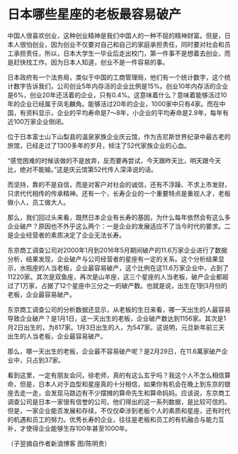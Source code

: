 # 日本哪些星座的老板最容易破产

中国人很喜欢创业，这种创业精神是我们中国人的一种不屈的精神财富。但是，日本人很怕创业，因为创业不仅要对自己和自己的家庭承担责任，同时要对社会和员工承担责任，所以，日本大学生一毕业后走出校门，第一件事不是想着去创业，而是赶快找工作。因为日本人知道，创业不是一件容易的事。 

日本政府有一个法务局，类似于中国的工商管理局，他们有一个统计数字，这个统计数字告诉我们，公司创业5年内存活的企业比例是15%。创业10年内存活的企业是6%，创业20年还活着的企业，只有0.4%。这意味着什么？意味着能够活过10年的企业已经属于凤毛麟角。能够活过20年的企业，1000家中只有4家。而在中国，有资料显示，企业的平均寿命是7～8年，小企业的平均寿命是2.9年，每年有近100万家企业倒闭。 

位于日本富士山下山梨县的温泉家族企业庆云馆，作为吉尼斯世界纪录中最古老的旅馆，已经走过了1300多年的岁月，倾注了52代家族企业的心血。 

“感觉困难的时候该做的不是放弃，反而要再尝试，今天跟昨天比，明天跟今天比，绝对不能输。”这是庆云馆第52代传人深泽说的话。 

而坚持，靠的不是自信，而是对客户对社会的诚信，还有不浮躁、不求上市发财，只求代代相传的传承精神。还有一个，长寿企业的一个重要特点是重视人才，老板做小人，员工做大人。 

那么，我们回过头来看，既然日本企业有长寿的基因，为什么每年依然会有这么多企业破产？原因也不外乎这么两个：一是企业的发展适应不了当今时代的要求。二是企业经营者的素质决定了企业无法长寿。 

东京商工调查公司对2000年1月到2016年5月期间破产的11.6万家企业进行了数据分析，结果发现，企业破产与公司经营者的星座有一定的关系。这个分析结果显示，水瓶座的人当老板，企业最容易破产，这个比例在这11.6万家企业中，占到了11220家。其次是双鱼座，再次是山羊座，这三个星座的人当老板，破产企业都超过了1万家，占据了12个星座中三分之一的破产数。也就是说，出生在1到3月份的老板，企业最容易破产。 

东京商工调查公司的分析数据还显示，从老板的生日来看，哪一天出生的人最容易导致企业破产？是1月1日，这一天出生的老板，企业破产数达到1156家。其次是1月2日出生的，为817家。1月3日出生的人，为547家。这说明，元旦新年前三天出生的人当老板，企业最容易破产。 

那么，哪一天出生的老板，企业最不容易破产呢？是2月29日，在11.6萬家破产企业中，只占到37家。 

看到这里，一定有朋友会问，徐老师，真的有这么玄乎吗？我这个人不怎么相信算命，但是，日本人对于血型和星座真的十分相信，如果你有机会在晚上到东京的银座去走一走，会发现马路边有不少摆摊的算命先生和算命妈妈。应该说，东京商工调查公司是日本一家很有信誉的公司，他们得出的这一系列数据，是比较可信的。但是，一家企业能否发展和存续，不仅仅牵涉到老板个人的素质和星座，还有时代的机遇和员工的努力。优秀长寿的企业，往往是老板和员工的有机融合与能力互补，才使得企业能够生存100年甚至1000年。 

（子翌摘自作者新浪博客 图/陈明贵）